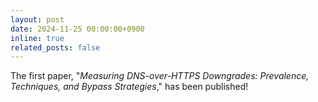 ```yaml
---
layout: post
date: 2024-11-25 00:00:00+0900
inline: true
related_posts: false
---
```


The first paper, "_Measuring DNS-over-HTTPS Downgrades: Prevalence, Techniques, and Bypass Strategies_," has been published!
